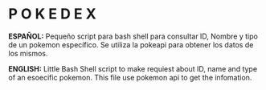 # P O K E D E X

**ESPAÑOL:**
Pequeño script para bash shell para consultar ID, Nombre y tipo de un pokemon específico.
Se utiliza la pokeapi para obtener los datos de los mismos.

**ENGLISH:**
Little Bash Shell script to make requiest about ID, name and type of an esoecific pokemon.
This file use pokemon api to get the infomation.
